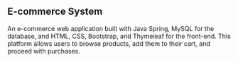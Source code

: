 ## E-commerce System
An e-commerce web application built with Java Spring, MySQL for the database, and HTML, CSS, Bootstrap, and Thymeleaf for the front-end. This platform allows users to browse products, add them to their cart, and proceed with purchases.
